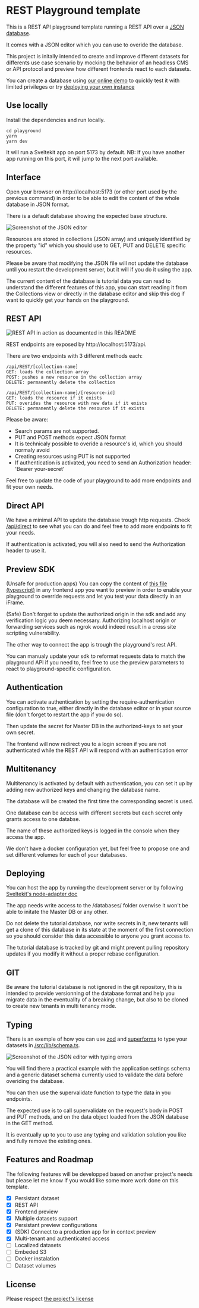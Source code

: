 # REST Playground template

This is a REST API playground template running a REST API over a [JSON database](https://www.npmjs.com/package/node-json-db).

It comes with a JSON editor which you can use to overide the database.

This project is initally intended to create and improve different datasets for differents use case scenario by mocking the behavior of an headless CMS or API protocol and preview how different frontends react to each datasets.

You can create a database using [our online demo](https://demo-rest-playground.servantcities.eu/new) to quickly test it with limited privileges or try [deploying your own instance](https://github.com/Servant-Cities/rest-api-playground-template?tab=readme-ov-file#deploying)

## Use locally

Install the dependencies and run locally.
```
cd playground
yarn
yarn dev
```

It will run a Sveltekit app on port 5173 by default. 
NB: If you have another app running on this port, it will jump to the next port available.

## Interface

Open your browser on http://localhost:5173 (or other port used by the previous command) in order to be able to edit the content of the whole database in JSON format.

There is a default database showing the expected base structure.

![Screenshot of the JSON editor](https://github.com/Servant-Cities/rest-api-playground-template/blob/main/static/doc/editor.png?raw=true)

Resources are stored in collections (JSON array) and uniquely identified by the property "id" which you should use to GET, PUT and DELETE specific resources.

Please be aware that modifying the JSON file will not update the database until you restart the development server, but it will if you do it using the app.

The current content of the database is tutorial data you can read to understand the different features of this app, you can start reading it from the Collections view or directly in the database editor and skip this dog if want to quickly get your hands on the playground.


## REST API

![REST API in action as documented in this README](https://github.com/Servant-Cities/rest-api-playground-template/blob/main/static/doc/api.png?raw=true)

REST endpoints are exposed by http://localhost:5173/api.

There are two endpoints with 3 different methods each:

```
/api/REST/[collection-name]
GET: loads the collection array
POST: pushes a new resource in the collection array
DELETE: permanently delete the collection
```
```
/api/REST/[collection-name]/[resource-id]
GET: loads the resource if it exists
PUT: overides the resource with new data if it exists
DELETE: permanently delete the resource if it exists
```

Please be aware:
- Search params are not supported.
- PUT and POST methods expect JSON format
- It is technicaly possible to overide a resource's id, which you should normaly avoid
- Creating resources using PUT is not supported
- If authentication is activated, you need to send an Authorization header: 'Bearer your-secret'

Feel free to update the code of your playground to add more endpoints and fit your own needs.

## Direct API

We have a minimal API to update the database trough http requests. Check [/api/direct](https://github.com/Servant-Cities/rest-api-playground-template/blob/main/src/routes/api/direct/%5B...path%5D/%2Bserver.ts) to see what you can do and feel free to add more endpoints to fit your needs.

If authentication is activated, you will also need to send the Authorization header to use it.

## Preview SDK

(Unsafe for production apps) You can copy the content of [this file (typescript)](https://github.com/Servant-Cities/rest-api-playground-template/blob/main/src/lib/previewSDK.ts) in any frontend app you want to preview in order to enable your playground to override requests and let you test your data directly in an iFrame.

(Safe) Don't forget to update the authorized origin in the sdk and add any verification logic you deem necessary. Authorizing localhost origin or forwarding services such as ngrok would indeed result in a cross site scripting vulnerability.

The other way to connect the app is trough the playground's rest API.

You can manualy update your sdk to reformat requests data to match the playground API if you need to, feel free to use the preview parameters to react to playground-specific configuration.

## Authentication

You can activate authentication by setting the require-authentication configuration to true, either directly in the database editor or in your source file (don't forget to restart the app if you do so).

Then update the secret for Master DB in the authorized-keys to set your own secret.

The frontend will now redirect you to a login screen if you are not authenticated while the REST API will respond with an authentication error

## Multitenancy

Multitenancy is activated by default with authentication, you can set it up by adding new authorized keys and changing the database name.

The database will be created the first time the corresponding secret is used.

One database can be access with different secrets but each secret only grants access to one databse.

The name of these authorized keys is logged in the console when they access the app.

We don't have a docker configuration yet, but feel free to propose one and set different volumes for each of your databases.

## Deploying

You can host the app by running the development server or by following [Sveltekit's node-adapter doc](https://svelte.dev/docs/kit/adapter-node#Deploying)

The app needs write access to the /databases/ folder overwise it won't be able to initate the Master DB or any other.

Do not delete the tutorial database, nor write secrets in it, new tenants will get a clone of this database in its state at the moment of the first connection so you should consider this data accessible to anyone you grant access to.

The tutorial database is tracked by git and might prevent pulling repository updates if you modify it without a proper rebase configuration.

## GIT

Be aware the tutorial database is not ignored in the git repository, this is intended to provide versionning of the database format and help you migrate data in the eventuality of a breaking change, but also to be cloned to create new tenants in multi tenancy mode.

## Typing

There is an exemple of how you can use [zod](https://zod.dev/) and [superforms](https://superforms.rocks/) to type your datasets in [/src/lib/schema.ts](https://github.com/Servant-Cities/rest-api-playground-template/blob/main/src/lib/schema.ts).

![Screenshot of the JSON editor with typing errors](https://github.com/Servant-Cities/rest-api-playground-template/blob/main/static/doc/typing.png?raw=true)

You will find there a practical example with the application settings schema and a generic dataset schema currently used to validate the data before overiding the database.

You can then use the supervalidate function to type the data in you endpoints.

The expected use is to call supervalidate on the request's body in POST and PUT methods, and on the data object loaded from the JSON database in the GET method.

It is eventually up to you to use any typing and validation solution you like and fully remove the existing ones.

## Features and Roadmap

The following features will be developped based on another project's needs but please let me know if you would like some more work done on this template.

- [x] Persistant dataset
- [x] REST API
- [x] Frontend preview
- [x] Multiple datasets support
- [x] Persistant preview configurations
- [x] (SDK) Connect to a production app for in context preview
- [x] Multi-tenant and authenticated access
- [ ] Localized datasets
- [ ] Embeded S3
- [ ] Docker instalation
- [ ] Dataset volumes

## License

Please respect [the project's license](https://github.com/Servant-Cities/rest-api-playground-template/blob/main/LICENSE)